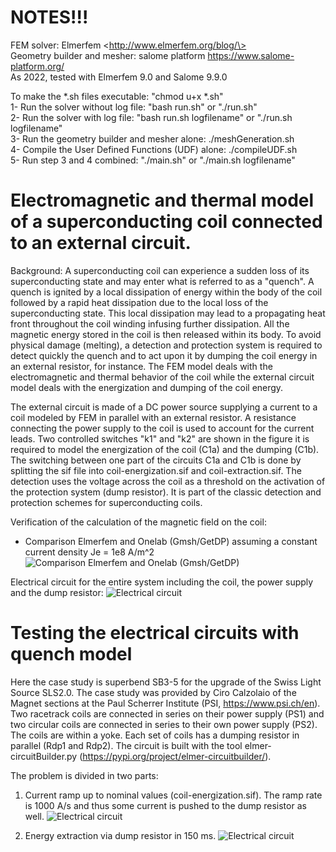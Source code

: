 # NOTES!!!

FEM solver: Elmerfem \<http://www.elmerfem.org/blog/\> <br />
Geometry builder and mesher: salome platform <https://www.salome-platform.org/> <br />
As 2022, tested with Elmerfem 9.0 and Salome 9.9.0 <br />

To make the *.sh files executable: "chmod u+x *.sh" <br />
1- Run the solver without log file: "bash run.sh" or "./run.sh" <br />
2- Run the solver with log file: "bash run.sh logfilename" or "./run.sh logfilename" <br />
3- Run the geometry builder and mesher alone: ./meshGeneration.sh <br />
4- Compile the User Defined Functions (UDF) alone: ./compileUDF.sh <br />
5- Run step 3 and 4 combined: "./main.sh" or "./main.sh logfilename"


# Electromagnetic and thermal model of a superconducting coil connected to an external circuit.

Background: A superconducting coil can experience a sudden loss of its superconducting state and may enter what is referred to as a "quench". A quench is ignited by a local dissipation of energy within the body of the coil followed by a rapid heat dissipation due to the local loss of the superconducting state. This local dissipation may lead to a propagating heat front throughout the coil winding infusing further dissipation. All the magnetic energy stored in the coil is then released within its body. To avoid physical damage (melting), a detection and protection system is required to detect quickly the quench and to act upon it by dumping the coil energy in an external resistor, for instance. The FEM model deals with the electromagnetic and thermal behavior of the coil while the external circuit model deals with the energization and dumping of the coil energy.

The external circuit is made of a DC power source supplying a current to a coil modeled by FEM in parallel with an external resistor. A resistance connecting the power supply to the coil is used to account for the current leads. Two controlled switches "k1" and "k2" are shown in the figure it is required to model the energization of the coil (C1a) and the dumping (C1b). The switching between one part of the circuits C1a and C1b is done by splitting the sif file into coil-energization.sif and coil-extraction.sif. The detection uses the voltage across the coil as a threshold on the activation of the protection system (dump resistor). It is part of the classic detection and protection schemes for superconducting coils.

Verification of the calculation of the magnetic field on the coil:
- Comparison Elmerfem and Onelab (Gmsh/GetDP) assuming a constant current density Je = 1e8 A/m^2
![Comparison Elmerfem and Onelab (Gmsh/GetDP)](Figures/comparison.png)

Electrical circuit for the entire system including the coil, the power supply and the dump resistor:
![Electrical circuit](Figures/quench-circuit.png)

# Testing the electrical circuits with quench model

Here the case study is superbend SB3-5 for the upgrade of the Swiss Light Source SLS2.0. The case study was provided by Ciro Calzolaio of the Magnet sections at the Paul Scherrer Institute (PSI, https://www.psi.ch/en). Two racetrack coils are connected in series on their power supply (PS1) and two circular coils are connected in series to their own power supply (PS2). The coils are within a yoke. Each set of coils has a dumping resistor in parallel (Rdp1 and Rdp2). The circuit is built with the tool elmer-circuitBuilder.py (https://pypi.org/project/elmer-circuitbuilder/).

The problem is divided in two parts:

1. Current ramp up to nominal values (coil-energization.sif). The ramp rate is 1000 A/s and thus some current is
   pushed to the dump resistor as well.
![Electrical circuit](Figures/)

2. Energy extraction via dump resistor in 150 ms.
![Electrical circuit](Figures/)
